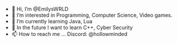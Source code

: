 - 👋 Hi, I’m @EmilysWRLD
- 👀 I’m interested in Programming, Computer Science, Video games.
- 🌱 I’m currently learning Java, Lua
- 💞️ In the future I want to learn C++, Cyber Security
- 📫 How to reach me ...
Discord: @hollowminded

<!---
EmilysWRLD/EmilysWRLD is a ✨ special ✨ repository because its `README.md` (this file) appears on your GitHub profile.
You can click the Preview link to take a look at your changes.
--->
